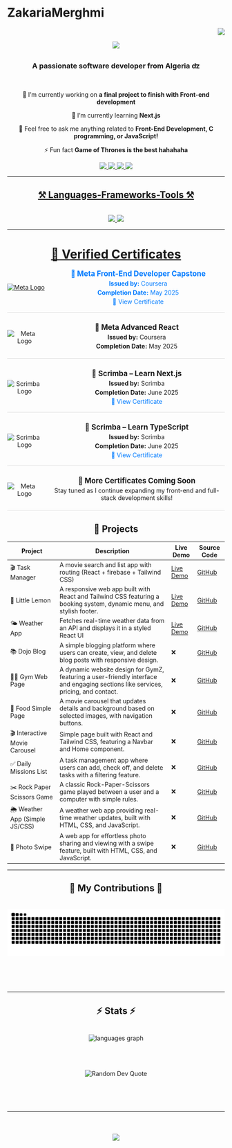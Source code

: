 # ZakariaMerghmi

<img align="right" src="https://visitor-badge.laobi.icu/badge?page_id=ZakariaMerghmi.README.md" />
<h1 align="center">
    <img src="https://readme-typing-svg.herokuapp.com/?font=Righteous&size=35&center=true&vCenter=true&width=500&height=70&duration=4000&lines=Hi+There!+👋;+I'm+Zakaria+Merghmi!;" />
</h1>
<h3 align="center">A passionate software developer from Algeria ʣ </h3>
<br/>

<div align="center">
 
 🔭 I’m currently working on **a final project to finish with Front-end development**
 
 🌱 I’m currently learning **Next.js**

💬 Feel free to ask me anything related to **Front-End Development, C programming, or JavaScript!**

⚡ Fun fact **Game of Thrones is the best hahahaha**
<div align="center"> 
  <a href="mailto:zakariaprogrammieren@gmail.com">
    <img src="https://img.shields.io/badge/Gmail-333333?style=for-the-badge&logo=gmail&logoColor=red" />
  </a>
  <a href="https://linkedin.com/in/zakaria-merghmi-77877a312" target="_self">
       <img src="https://img.shields.io/badge/LinkedIn-0077B5?style=for-the-badge&logo=linkedin&logoColor=white" target="_blank" />
  </a>
    <a href="https://www.instagram.com/dev_with__zakaria?utm_source=ig_web_button_share_sheet&igsh=ZDNlZDc0MzIxNw==" target="_blank">
        <img src="https://img.shields.io/badge/Instagram-E4405F?style=for-the-badge&logo=instagram&logoColor=white">
    </a>
    <a href="https://www.tiktok.com/@dev_with__zakaria?is_from_webapp=1&sender_device=pc">
       <img src="https://img.shields.io/badge/TikTok-%23000000.svg?style=for-the-badge&logo=TikTok&logoColor=white")
    </a>
</div>
<hr/>
 
<h2 align="center">⚒️ Languages-Frameworks-Tools ⚒️</h2>
<br/>
<div align="center">
    <img src="https://skillicons.dev/icons?i=html,css,tailwind,react,vscode,github,figma" />
    <img src="https://skillicons.dev/icons?i=javascript,typescript,c" /><br>
</div>
<hr/>

<style>
  .certificate {
    display: flex;
    align-items: center;
    gap: 16px;
    margin-bottom: 24px;
    border-bottom: 1px solid #ddd;
    padding-bottom: 16px;
  }

  .certificate img {
    width: 80px;
    height: auto;
  }

  .certificate-details {
    flex: 1;
  }

  .certificate-details h3 {
    margin: 0;
    font-size: 1.2em;
  }

  .certificate-details p {
    margin: 4px 0;
  }

  .certificate-details a {
    color: #007bff;
    text-decoration: none;
  }
</style>

<h1>🏅 Verified Certificates</h1>

<!-- Meta Capstone -->
<div class="certificate">
  <img src="https://i.imgur.com/9pRZPyh.png" alt="Meta Logo" />
  <div class="certificate-details">
    <h3>🌟 Meta Front-End Developer Capstone</h3>
    <p><strong>Issued by:</strong> Coursera</p>
    <p><strong>Completion Date:</strong> May 2025</p>
    <a href="https://www.coursera.org/account/accomplishments/verify/XUNDKWXF0L20" target="_blank">🔗 View Certificate</a>
  </div>
</div>

<!-- Meta Advanced React -->
<div class="certificate">
  <img src="https://i.imgur.com/9pRZPyh.png" alt="Meta Logo" />
  <div class="certificate-details">
    <h3>🌟 Meta Advanced React</h3>
    <p><strong>Issued by:</strong> Coursera</p>
    <p><strong>Completion Date:</strong> May 2025</p>
  </div>
</div>

<!-- Scrimba Next.js -->
<div class="certificate">
  <img src="https://scrimba.com/static/art/scrimba-og-image.png" alt="Scrimba Logo" />
  <div class="certificate-details">
    <h3>🌟 Scrimba – Learn Next.js</h3>
    <p><strong>Issued by:</strong> Scrimba</p>
    <p><strong>Completion Date:</strong> June 2025</p>
    <a href="https://www.coursera.org/account/accomplishments/certificate/WUDQLRT1TM1E" target="_blank">🔗 View Certificate</a>
  </div>
</div>

<!-- Scrimba TypeScript -->
<div class="certificate">
  <img src="https://scrimba.com/static/art/scrimba-og-image.png" alt="Scrimba Logo" />
  <div class="certificate-details">
    <h3>🌟 Scrimba – Learn TypeScript</h3>
    <p><strong>Issued by:</strong> Scrimba</p>
    <p><strong>Completion Date:</strong> June 2025</p>
    <a href="https://www.coursera.org/account/accomplishments/certificate/5K8TWC8Q6VX8" target="_blank">🔗 View Certificate</a>
  </div>
</div>

<!-- Coming Soon -->
<div class="certificate">
  <img src="https://i.imgur.com/9pRZPyh.png" alt="Meta Logo" />
  <div class="certificate-details">
    <h3>📜 More Certificates Coming Soon</h3>
    <p>Stay tuned as I continue expanding my front-end and full-stack development skills!</p>
  </div>
</div>

## 📂 Projects

| Project | Description | Live Demo | Source Code |
|--------|-------------|-----------|-------------|
| 🎬 Task Manager |A movie search and list app with routing (React + firebase + Tailwind CSS)  | [Live Demo](https://cine-zakaria-1xhr.vercel.app/) |[GitHub](https://github.com/ZakariaMerghmi/CineZakaria) |
| 🍋 Little Lemon | 	A responsive web app built with React and Tailwind CSS featuring a booking system, dynamic menu, and stylish footer. |[Live Demo](https://little-lemon-uw42-g4cjq8geh-zakaria-merghmis-projects.vercel.app/) | [GitHub](https://github.com/ZakariaMerghmi/little-lemon) |
| 🌤️ Weather App | Fetches real-time weather data from an API and displays it in a styled React UI | [Live Demo](https://wheather-app-react-kbbi.vercel.app/) | [GitHub](https://github.com/ZakariaMerghmi/wheather-app-react.git) |
| 📚 Dojo Blog | 	A simple blogging platform where users can create, view, and delete blog posts with responsive design.| ❌ | [GitHub](https://github.com/ZakariaMerghmi/Dojo-blog)  |
| 🏋️‍♂️ Gym Web Page | 	A dynamic website design for GymZ, featuring a user-friendly interface and engaging sections like services, pricing, and contact.| ❌ | [GitHub](https://github.com/ZakariaMerghmi/gym-web-page)  |
| 🍕 Food Simple Page | A movie carousel that updates details and background based on selected images, with navigation buttons.| ❌ | [GitHub](https://github.com/ZakariaMerghmi/food-very-simple-page) |
| 🎬 Interactive Movie Carousel | Simple page built with React and Tailwind CSS, featuring a Navbar and Home component.| ❌ | [GitHub](https://github.com/ZakariaMerghmi/Interactive-Movie-Carousel) |
|✅ Daily Missions List |A task management app where users can add, check off, and delete tasks with a filtering feature.| ❌ | [GitHub](https://github.com/ZakariaMerghmi/daily-missions-list) |
|✂️ Rock Paper Scissors Game |A classic Rock-Paper-Scissors game played between a user and a computer with simple rules.| ❌ | [GitHub](https://github.com/ZakariaMerghmi/rock-paper-scissor-game) |
|🌦️ Weather App (Simple JS/CSS) |A weather web app providing real-time weather updates, built with HTML, CSS, and JavaScript.| ❌ | [GitHub](https://github.com/ZakariaMerghmi/wheather-app-simpleJSAndCSS) |
|📸 Photo Swipe |A web app for effortless photo sharing and viewing with a swipe feature, built with HTML, CSS, and JavaScript.| ❌ | [GitHub](https://github.com/ZakariaMerghmi/photo-swip) |

<hr/>

<div align="center">
  <h2>🐍 My Contributions 🐍</h2>
  <br>
  <img alt="snake eating my contributions" src="https://raw.githubusercontent.com/ZakariaMerghmi/ZakariaMerghmi/output/github-contribution-grid-snake.svg" />
  
  <br/><br/><br/>
</div>
<hr/>

<h2 align="center">⚡ Stats ⚡</h2>
<br>
<div align=center>
   <img src="https://github-readme-stats.vercel.app/api/top-langs?username=ZakariaMerghmi&locale=en&hide_title=false&layout=compact&card_width=320&langs_count=5&theme=dracula&hide_border=false&order=2"
       height="150" alt="languages graph"  />
   
</div>
  <br/>
  
</div>
<br>
<br>
<p align="center">
  <img src="https://quotes-github-readme.vercel.app/api?type=horizontal&theme=transparent" alt="Random Dev Quote" />
</p>
<br><br><br>
<hr>
<h1 align="center">
    <img src="https://readme-typing-svg.herokuapp.com/?font=Righteous&size=35&center=true&vCenter=true&width=500&height=70&duration=4000&lines=thx+for+visiting!+👋;+come+back+again!;" />
</h1>
